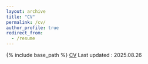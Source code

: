 ```yaml
---
layout: archive
title: "CV"
permalink: /cv/
author_profile: true
redirect_from:
  - /resume
---
```


{% include base_path %}
[CV](../files/Kyoungmo_Koo_CV.pdf) 
Last updated : 2025.08.26